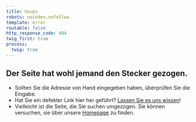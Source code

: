 ```yaml
---
title: Uuups
robots: noindex,nofollow
template: error
routable: false
http_response_code: 404
twig_first: true
process:
  twig: true
---
```


## Der Seite hat wohl jemand den Stecker gezogen.

* Sollten Sie die Adresse von Hand eingegeben haben, überprüfen Sie die Eingabe.
* Hat Sie ein defekter Link hier her geführt? [Lassen Sie es uns wissen](/kontakt)!
* Vielleicht ist die Seite, die Sie suchen umgezogen. Sie können versuchen, sie über unsere [Homepage](/) zu finden.